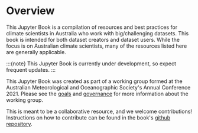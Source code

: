 # Overview

This Jupyter Book is a compilation of resources and best practices for climate scientists in Australia who work with big/challenging datasets. This book is intended for both dataset creators and dataset users. While the focus is on Australian climate scientists, many of the resources listed here are generally applicable.

:::{note}
This Jupyter Book is currently under development, so expect frequent updates.
:::

This Jupyter Book was created as part of a working group formed at the Australian Meteorological and Oceanographic Society's Annual Conference 2021. Please see the [goals](./goals.md) and [governance](./governance.md) for more information about the working group.

This is meant to be a collaborative resource, and we welcome contributions! Instructions on how to contribute can be found in the book's [github repository](https://github.com/ACDguide/BigData).

